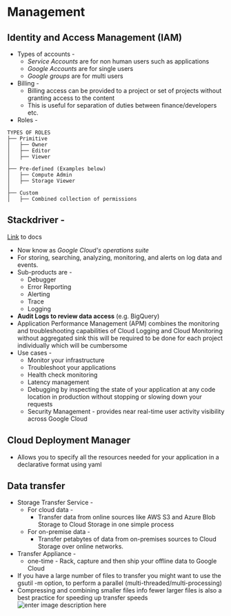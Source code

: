 # Management

## Identity and Access Management (IAM)
- Types of accounts - 
	- *Service Accounts* are for non human users such as applications
	- *Google Accounts* are for single users
	- *Google groups* are for multi users
- Billing - 
	- Billing access can be provided to a project or set of projects without granting access to the content
	- This is useful for separation of duties between finance/developers etc.
- Roles - 
```
TYPES OF ROLES
├── Primitive
│   ├── Owner
│   ├── Editor
│   ├── Viewer
│
├── Pre-defined (Examples below)
│   ├── Compute Admin
│   ├── Storage Viewer
│
├── Custom
│   ├── Combined collection of permissions
```

## Stackdriver - 
[Link](https://cloud.google.com/products/operations) to docs
- Now know as *Google Cloud's operations suite*
- For storing, searching, analyzing, monitoring, and alerts on log data and events.
- Sub-products are - 
	- Debugger
	- Error Reporting
	- Alerting
	- Trace
	- Logging
- **Audit Logs to review data access** (e.g. BigQuery)
- Application Performance Management (APM) combines the monitoring and troubleshooting capabilities of Cloud Logging and Cloud Monitoring without aggregated sink this will be required to be done for each project individually which will be cumbersome
- Use cases - 
	- Monitor your infrastructure
	- Troubleshoot your applications
	- Health check monitoring
	- Latency management
	- Debugging by inspecting the state of your application at any code location in production without stopping or slowing down your requests
	- Security Management - provides near real-time user activity visibility across Google Cloud

## Cloud Deployment Manager
- Allows you to specify all the resources needed for your application in a declarative format using yaml

## Data transfer
- Storage Transfer Service - 
	- For cloud data - 	
		- Transfer data from online sources like AWS S3 and Azure Blob Storage to Cloud Storage in one simple process
	- For on-premise data - 
		- Transfer petabytes of data from on-premises sources to Cloud Storage over online networks.
- Transfer Appliance - 
	- one-time - Rack, capture and then ship your offline data to Google Cloud
- If you have a large number of files to transfer you might want to use the gsutil -m option, to perform a parallel (multi-threaded/multi-processing)
- Compressing and combining smaller files info fewer larger files is also a best practice for speeding up transfer speeds
![enter image description here](https://storage.googleapis.com/gweb-cloudblog-publish/images/Data-Transfer-Service_v03-30-21.max-2000x2000.jpeg)
